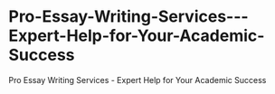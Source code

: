 # Pro-Essay-Writing-Services---Expert-Help-for-Your-Academic-Success
Pro Essay Writing Services - Expert Help for Your Academic Success
